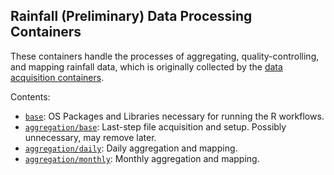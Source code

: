 ## Rainfall (Preliminary) Data Processing Containers

These containers handle the processes of aggregating, quality-controlling, and mapping rainfall data, which is originally collected by the [data acquisition containers](containers/shared/acquisition).

Contents:
* [`base`](containers/rainfall/base): OS Packages and Libraries necessary for running the R workflows.
* [`aggregation/base`](containers/rainfall/aggregation/base): Last-step file acquisition and setup. Possibly unnecessary, may remove later.
* [`aggregation/daily`](containers/rainfall/aggregation/daily): Daily aggregation and mapping.
* [`aggregation/monthly`](containers/rainfall/aggregation/monthly): Monthly aggregation and mapping.
